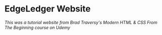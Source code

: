 # EdgeLedger Website

###### This was a tutorial website from Brad Traversy's Modern HTML & CSS From The Beginning course on Udemy